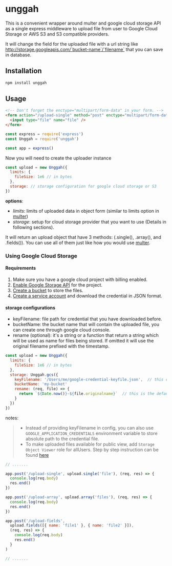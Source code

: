 # unggah

This is a convenient wrapper around multer and google cloud storage API as a single express middleware to upload file from user to Google Cloud Storage or AWS S3 and S3 compatible providers.

It will change the field for the uploaded file with a url string like http://storage.googleapis.com/`bucket-name`/`filename` that you can save in database.


## Installation

```bash
npm install unggah
```

## Usage

```html
<!-- Don't forget the enctype="multipart/form-data" in your form. -->
<form action="/upload-single" method="post" enctype="multipart/form-data">
  <input type="file" name="file" />
</form>
```

```javascript
const express = require('express')
const Unggah = require('unggah')

const app = express()
```

Now you will need to create the uploader instance

```javascript
const upload = new Unggah({
  limits: {
    fileSize: 1e6 // in bytes
  },
  storage: // storage configuration for google cloud storage or S3
})
```

**options**:
- _limits_: limits of uploaded data in object form (similar to limits option in [multer](https://github.com/expressjs/multer#limits))
- _storage_: setup for cloud storage provider that you want to use (Details in following sections).

It will return an upload object that have 3 methods: (.single(), .array(), and .fields()). You can use all of them just like how you would use [multer](https://github.com/expressjs/multer#singlefieldname).

### Using Google Cloud Storage

#### Requirements
1. Make sure you have a google cloud project with billing enabled.
2. [Enable Google Storage API](https://console.cloud.google.com/flows/enableapi?apiid=storage-api.googleapis.com) for the project.
3. [Create a bucket](https://console.cloud.google.com/storage/create-bucket) to store the files.
4. [Create a service account](https://console.cloud.google.com/apis/credentials/serviceaccountkey) and download the credential in JSON format.

#### storage configurations
  - keyFilename: file path for credential that you have downloaded before.
  - bucketName: the bucket name that will contain the uploaded file, you can create one through google cloud console.
  - rename (optional): it's a string or a function that return a string which will be used as name for files being stored. If omitted it will use the original filename prefixed with the timestamp.

```javascript
const upload = new Unggah({
  limits: {
    fileSize: 1e6 // in bytes
  },
  storage: Unggah.gcs({
    keyFilename: '/Users/me/google-credential-keyfile.json',  // this can also be set using GOOGLE_APPLICATION_CREDENTIALS environment variable 
    bucketName: 'my-bucket'
    rename: (req, file) => {
      return `${Date.now()}-${file.originalname}`  // this is the default
    }
  })
})
```

notes:
> - Instead of providing keyFilename in config, you can also use `GOOGLE_APPLICATION_CREDENTIALS` environment variable to store absolute path to the credential file.
> - To make uploaded files available for public view, add `Storage Object Viewer` role for allUsers. Step by step instruction can be found [here](https://cloud.google.com/storage/docs/access-control/making-data-public#buckets)




```javascript
// .......

app.post('/upload-single', upload.single('file'), (req, res) => {
  console.log(req.body)
  res.end()
})

app.post('/upload-array', upload.array('files'), (req, res) => {
  console.log(req.body)
  res.end()
})

app.post('/upload-fields',
  upload.fields([{ name: 'file1' }, { name: 'file2' }]),
  (req, res) => {
    console.log(req.body)
    res.end()
  }
)

// .......
```

